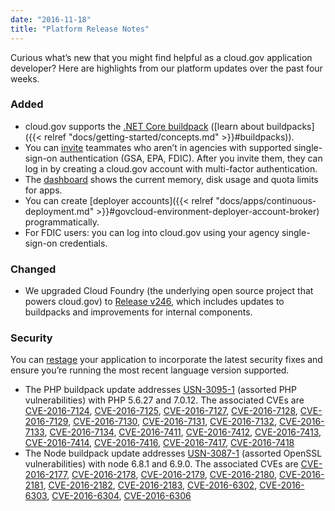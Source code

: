```yaml
---
date: "2016-11-18"
title: "Platform Release Notes"
---
```


Curious what’s new that you might find helpful as a cloud.gov application developer? Here are highlights from our platform updates over the past four weeks.
<!--more-->

### Added
- cloud.gov supports the [.NET Core buildpack](https://docs.cloudfoundry.org/buildpacks/dotnet-core/index.html) ([learn about buildpacks]({{< relref "docs/getting-started/concepts.md" >}}#buildpacks)).
- You can [invite](https://account.fr.cloud.gov/invite) teammates who aren’t in agencies with supported single-sign-on authentication (GSA, EPA, FDIC). After you invite them, they can log in by creating a cloud.gov account with multi-factor authentication.
- The [dashboard](https://dashboard.fr.cloud.gov) shows the current memory, disk usage and quota limits for apps.
- You can create [deployer accounts]({{< relref "docs/apps/continuous-deployment.md" >}}#govcloud-environment-deployer-account-broker) programmatically.
- For FDIC users: you can log into cloud.gov using your agency single-sign-on credentials.

### Changed
- We upgraded Cloud Foundry (the underlying open source project that powers cloud.gov) to [Release v246](https://github.com/cloudfoundry/cf-release/releases/tag/v246), which includes updates to buildpacks and improvements for internal components.

### Security
You can [restage](https://docs.cloudfoundry.org/devguide/deploy-apps/start-restart-restage.html#restage) your application to incorporate the latest security fixes and ensure you’re running the most recent language version supported.

- The PHP buildpack update addresses [USN-3095-1](https://www.ubuntu.com/usn/usn-3095-1/) (assorted PHP vulnerabilities) with PHP 5.6.27 and 7.0.12. The associated CVEs are [CVE-2016-7124](https://people.canonical.com/~ubuntu-security/cve/CVE-2016-7124), [CVE-2016-7125](https://people.canonical.com/~ubuntu-security/cve/CVE-2016-7125), [CVE-2016-7127](https://people.canonical.com/~ubuntu-security/cve/CVE-2016-7127), [CVE-2016-7128](https://people.canonical.com/~ubuntu-security/cve/CVE-2016-7128), [CVE-2016-7129](https://people.canonical.com/~ubuntu-security/cve/CVE-2016-7129), [CVE-2016-7130](https://people.canonical.com/~ubuntu-security/cve/CVE-2016-7130), [CVE-2016-7131](https://people.canonical.com/~ubuntu-security/cve/CVE-2016-7131), [CVE-2016-7132](https://people.canonical.com/~ubuntu-security/cve/CVE-2016-7132), [CVE-2016-7133](https://people.canonical.com/~ubuntu-security/cve/CVE-2016-7133), [CVE-2016-7134](https://people.canonical.com/~ubuntu-security/cve/CVE-2016-7134), [CVE-2016-7411](https://people.canonical.com/~ubuntu-security/cve/CVE-2016-7411), [CVE-2016-7412](https://people.canonical.com/~ubuntu-security/cve/2016/CVE-2016-7412), [CVE-2016-7413](https://people.canonical.com/~ubuntu-security/cve/CVE-2016-7413), [CVE-2016-7414](https://people.canonical.com/~ubuntu-security/cve/CVE-2016-7414), [CVE-2016-7416](https://people.canonical.com/~ubuntu-security/cve/CVE-2016-7416), [CVE-2016-7417](https://people.canonical.com/~ubuntu-security/cve/CVE-2016-7418), [CVE-2016-7418](https://people.canonical.com/~ubuntu-security/cve/CVE-2016-7418)
- The Node buildpack update addresses [USN-3087-1](https://www.ubuntu.com/usn/usn-3087-1/) (assorted OpenSSL vulnerabilities) with node 6.8.1 and 6.9.0. The associated CVEs are [CVE-2016-2177](https://people.canonical.com/~ubuntu-security/cve/CVE-2016-2177), [CVE-2016-2178](https://people.canonical.com/~ubuntu-security/cve/CVE-2016-2178), [CVE-2016-2179](https://people.canonical.com/~ubuntu-security/cve/CVE-2016-2179), [CVE-2016-2180](https://people.canonical.com/~ubuntu-security/cve/CVE-2016-2180), [CVE-2016-2181](https://people.canonical.com/~ubuntu-security/cve/CVE-2016-2181), [CVE-2016-2182](https://people.canonical.com/~ubuntu-security/cve/CVE-2016-2182), [CVE-2016-2183](https://people.canonical.com/~ubuntu-security/cve/CVE-2016-2183), [CVE-2016-6302](https://people.canonical.com/~ubuntu-security/cve/CVE-2016-6302), [CVE-2016-6303](https://people.canonical.com/~ubuntu-security/cve/CVE-2016-6303), [CVE-2016-6304](https://people.canonical.com/~ubuntu-security/cve/CVE-2016-6304), [CVE-2016-6306](https://people.canonical.com/~ubuntu-security/cve/CVE-2016-6306)
